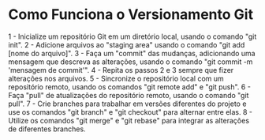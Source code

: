 # Como Funciona o Versionamento Git

1 - Inicialize um repositório Git em um diretório local, usando o comando "git init".
2 - Adicione arquivos ao "staging area" usando o comando "git add [nome do arquivo]".
3 - Faça um "commit" das mudanças, adicionando uma mensagem que descreva as alterações, usando o comando "git commit -m 'mensagem de commit'".
4 - Repita os passos 2 e 3 sempre que fizer alterações nos arquivos.
5 - Sincronize o repositório local com um repositório remoto, usando os comandos "git remote add" e "git push".
6 - Faça "pull" de atualizações do repositório remoto, usando o comando "git pull".
7 - Crie branches para trabalhar em versões diferentes do projeto e use os comandos "git branch" e "git checkout" para alternar entre elas.
8 - Utilize os comandos "git merge" e "git rebase" para integrar as alterações de diferentes branches.